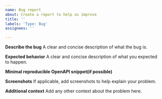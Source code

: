 ```yaml
---
name: Bug report
about: Create a report to help us improve
title: ''
labels: 'Type: Bug'
assignees: ''

---
```


**Describe the bug**
A clear and concise description of what the bug is.

**Expected behavior**
A clear and concise description of what you expected to happen.

**Minimal reproducible OpenAPI snippet(if possible)**

**Screenshots**
If applicable, add screenshots to help explain your problem.

**Additional context**
Add any other context about the problem here.
